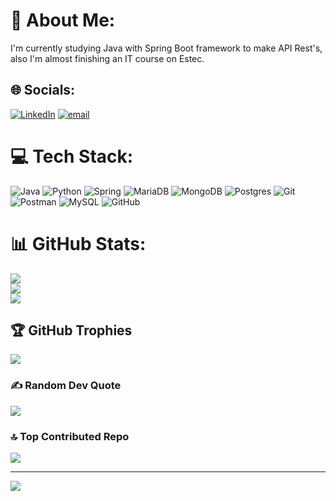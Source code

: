 # 💫 About Me:
I'm currently studying Java with Spring Boot framework to make API Rest's, also I'm almost finishing an IT course on Estec.


## 🌐 Socials:
[![LinkedIn](https://img.shields.io/badge/LinkedIn-%230077B5.svg?logo=linkedin&logoColor=white)](https://linkedin.com/in/leonardo-meireles-26b5b7338) [![email](https://img.shields.io/badge/Email-D14836?logo=gmail&logoColor=white)](mailto:leonardomeireles66@outlook.com) 

# 💻 Tech Stack:
![Java](https://img.shields.io/badge/java-%23ED8B00.svg?style=for-the-badge&logo=openjdk&logoColor=white) ![Python](https://img.shields.io/badge/python-3670A0?style=for-the-badge&logo=python&logoColor=ffdd54) ![Spring](https://img.shields.io/badge/spring-%236DB33F.svg?style=for-the-badge&logo=spring&logoColor=white) ![MariaDB](https://img.shields.io/badge/MariaDB-003545?style=for-the-badge&logo=mariadb&logoColor=white) ![MongoDB](https://img.shields.io/badge/MongoDB-%234ea94b.svg?style=for-the-badge&logo=mongodb&logoColor=white) ![Postgres](https://img.shields.io/badge/postgres-%23316192.svg?style=for-the-badge&logo=postgresql&logoColor=white) ![Git](https://img.shields.io/badge/git-%23F05033.svg?style=for-the-badge&logo=git&logoColor=white) ![Postman](https://img.shields.io/badge/Postman-FF6C37?style=for-the-badge&logo=postman&logoColor=white) ![MySQL](https://img.shields.io/badge/mysql-4479A1.svg?style=for-the-badge&logo=mysql&logoColor=white) ![GitHub](https://img.shields.io/badge/github-%23121011.svg?style=for-the-badge&logo=github&logoColor=white)
# 📊 GitHub Stats:
![](https://github-readme-stats.vercel.app/api?username=7E0n4Rd0&theme=dark&hide_border=false&include_all_commits=true&count_private=false)<br/>
![](https://github-readme-streak-stats.herokuapp.com/?user=7E0n4Rd0&theme=dark&hide_border=false)<br/>
![](https://github-readme-stats.vercel.app/api/top-langs/?username=7E0n4Rd0&theme=dark&hide_border=false&include_all_commits=true&count_private=false&layout=compact)

## 🏆 GitHub Trophies
![](https://github-profile-trophy.vercel.app/?username=7E0n4Rd0&theme=radical&no-frame=true&no-bg=false&margin-w=4)

### ✍️ Random Dev Quote
![](https://quotes-github-readme.vercel.app/api?quote=Documentation%20is%20a%20love%20letter%20that%20you%20write%20to%20your%20future%20self&author=Damian%20Conway)

### 🔝 Top Contributed Repo
![](https://github-contributor-stats.vercel.app/api?username=7E0n4Rd0&limit=5&theme=dark&combine_all_yearly_contributions=true)

---
[![](https://visitcount.itsvg.in/api?id=7E0n4Rd0&icon=0&color=0)](https://visitcount.itsvg.in)

<!-- Proudly created with GPRM ( https://gprm.itsvg.in ) -->

